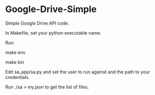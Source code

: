 # Google-Drive-Simple
Simple Google Drive API code.

In Makefile, set your python executable name.

Run:

make env

make bin

Edit sa_app/sa.py and set the user to run against and the path to your credentials.

Run ./sa > my.json  to get the list of files.
